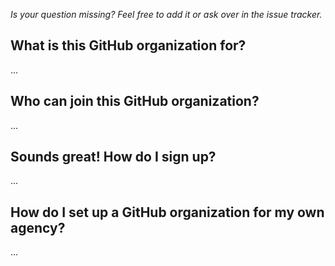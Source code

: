 _Is your question missing?  Feel free to add it or ask over in the issue tracker._



## What is this GitHub organization for?  


...


## Who can join this GitHub organization?  

...

## Sounds great!  How do I sign up?  

...

## How do I set up a GitHub organization for my own agency?  

... 



